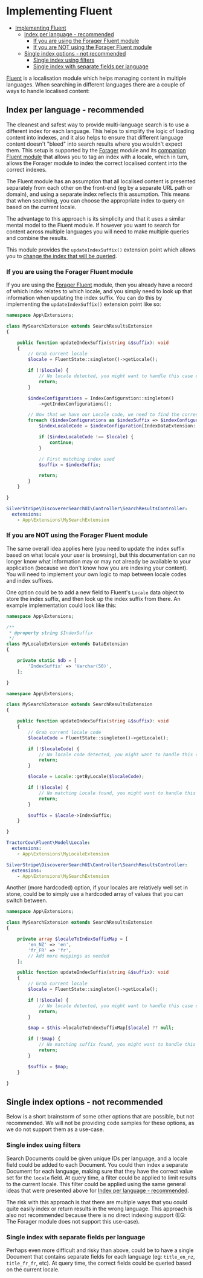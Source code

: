 # Implementing Fluent

<!-- TOC -->
* [Implementing Fluent](#implementing-fluent)
  * [Index per language - recommended](#index-per-language---recommended)
    * [If you are using the Forager Fluent module](#if-you-are-using-the-forager-fluent-module)
    * [If you are NOT using the Forager Fluent module](#if-you-are-not-using-the-forager-fluent-module)
  * [Single index options - not recommended](#single-index-options---not-recommended)
    * [Single index using filters](#single-index-using-filters)
    * [Single index with separate fields per language](#single-index-with-separate-fields-per-language)
<!-- TOC -->

[Fluent](https://github.com/tractorcow-farm/silverstripe-fluent/) is a localisation module which helps managing content in multiple languages. When searching in different languages there are a couple of ways to handle localised content:

## Index per language - recommended

The cleanest and safest way to provide multi-language search is to use a different index for each language. This helps to simplify the logic of loading content into indexes, and it also helps to ensure that different language content doesn't "bleed" into search results where you wouldn't expect them. This setup is supported by the [Forager](https://github.com/silverstripeltd/silverstripe-forager/) module and its [companion Fluent module](https://github.com/silverstripeltd/silverstripe-forager-fluent/) that allows you to tag an index with a locale, which in turn, allows the Forager module to index the correct localised content into the correct indexes.

The Fluent module has an assumption that all localised content is presented separately from each other on the front-end (eg by a separate URL path or domain), and using a separate index reflects this assumption. This means that when searching, you can choose the appropriate index to query on based on the current locale.

The advantage to this approach is its simplicity and that it uses a similar mental model to the Fluent module. If however you want to search for content across multiple languages you will need to make multiple queries and combine the results.

This module provides the `updateIndexSuffix()` extension point which allows you to [change the index that will be queried](../README.md#change-the-index-used-for-querying).

### If you are using the Forager Fluent module

If you are using the [Forager Fluent](https://github.com/silverstripeltd/silverstripe-forager-fluent/) module, then you already have a record of which index relates to which locale, and you simply need to look up that information when updating the index suffix. You can do this by implementing the `updateIndexSuffix()` extension point like so:

```php
namespace App\Extensions;

class MySearchExtension extends SearchResultsExtension
{

    public function updateIndexSuffix(string &$suffix): void
    {
        // Grab current locale
        $locale = FluentState::singleton()->getLocale();

        if (!$locale) {
            // No locale detected, you might want to handle this case differently (EG: throw an exception)
            return;
        }

        $indexConfigurations = IndexConfiguration::singleton()
            ->getIndexConfigurations();

        // Now that we have our Locale code, we need to find the corresponding index suffixes
        foreach ($indexConfigurations as $indexSuffix => $indexConfiguration) {
            $indexLocaleCode = $indexConfiguration[IndexDataExtension::INDEX_LOCALE_PROP] ?? '';

            if ($indexLocaleCode !== $locale) {
                continue;
            }

            // First matching index used
            $suffix = $indexSuffix;

            return;
        }
    }

}
```

```yaml
SilverStripe\DiscovererSearchUI\Controller\SearchResultsController:
  extensions:
    - App\Extensions\MySearchExtension
```

### If you are NOT using the Forager Fluent module

The same overall idea applies here (you need to update the index suffix based on what locale your user is browsing), but this documentation can no longer know what information may or may not already be available to your application (because we don't know how you are indexing your content). You will need to implement your own logic to map between locale codes and index suffixes.

One option could be to add a new field to Fluent's `Locale` data object to store the index suffix, and then look up the index suffix from there. An example implementation could look like this:

```php
namespace App\Extensions;

/**
 * @property string $IndexSuffix
 */
class MyLocaleExtension extends DataExtension
{

    private static $db = [
        'IndexSuffix' => 'Varchar(50)',
    ];

}
```

```php
namespace App\Extensions;

class MySearchExtension extends SearchResultsExtension
{

    public function updateIndexSuffix(string &$suffix): void
    {
        // Grab current locale code
        $localeCode = FluentState::singleton()->getLocale();

        if (!$localeCode) {
            // No locale code detected, you might want to handle this case differently (EG: throw an exception)
            return;
        }

        $locale = Locale::getByLocale($localeCode);

        if (!$locale) {
            // No matching Locale found, you might want to handle this case differently (EG: throw an exception)
            return;
        }

        $suffix = $locale->IndexSuffix;
    }

}
```

```yaml
TractorCow\Fluent\Model\Locale:
  extensions:
    - App\Extensions\MyLocaleExtension

SilverStripe\DiscovererSearchUI\Controller\SearchResultsController:
  extensions:
    - App\Extensions\MySearchExtension
```

Another (more hardcoded) option, if your locales are relatively well set in stone, could be to simply use a hardcoded array of values that you can switch between.

```php
namespace App\Extensions;

class MySearchExtension extends SearchResultsExtension
{

    private array $localeToIndexSuffixMap = [
        'en_NZ' => 'en',
        'fr_FR' => 'fr',
        // Add more mappings as needed
    ];

    public function updateIndexSuffix(string &$suffix): void
    {
        // Grab current locale
        $locale = FluentState::singleton()->getLocale();

        if (!$locale) {
            // No locale detected, you might want to handle this case differently (EG: throw an exception)
            return;
        }

        $map = $this->localeToIndexSuffixMap[$locale] ?? null;

        if (!$map) {
            // No matching suffix found, you might want to handle this case differently (EG: throw an exception)
            return;
        }

        $suffix = $map;
    }

}
```

## Single index options - not recommended

Below is a short brainstorm of some other options that are possible, but not recommended. We will not be providing code samples for these options, as we do not support them as a use-case.

### Single index using filters

Search Documents could be given unique IDs per language, and a locale field could be added to each Document. You could then index a separate Document for each language, making sure that they have the correct value set for the `locale` field. At query time, a filter could be applied to limit results to the current locale. This filter could be applied using the same general ideas that were presented above for [Index per language - recommended](#index-per-language---recommended).

The risk with this approach is that there are multiple ways that you could quite easily index or return results in the wrong language. This approach is also not recommended because there is no direct indexing support (EG: The Forager module does not support this use-case).

### Single index with separate fields per language

Perhaps even more difficult and risky than above, could be to have a single Document that contains separate fields for each language (eg: `title_en_nz`, `title_fr_fr`, etc). At query time, the correct fields could be queried based on the current locale.
